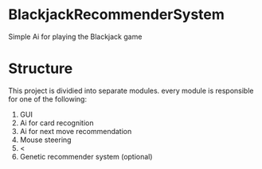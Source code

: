 # BlackjackRecommenderSystem
Simple Ai for playing the Blackjack game

<h1>Structure</h1>

<p>
This project is dividied into separate modules. every module is responsible for one of the following:
</p>
    <ol>
        <li>GUI</li>
        <li>Ai for card recognition</li>
        <li>Ai for next move recommendation</li>
        <li>Mouse steering </li>
        <li><
        <li>Genetic recommender system (optional)</li>
    </ol>
